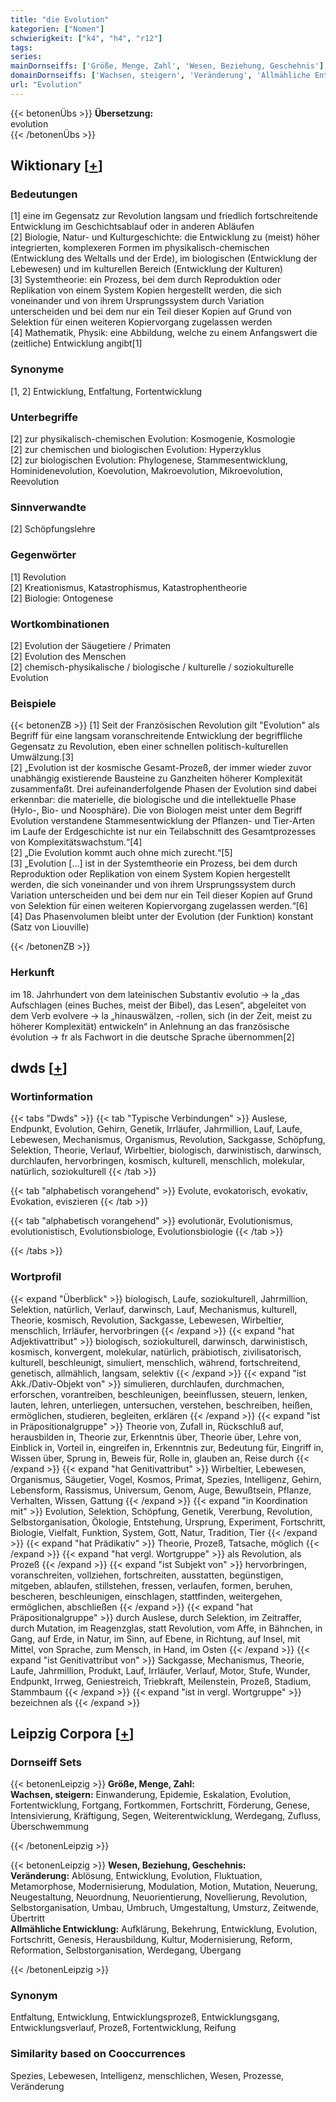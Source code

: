```yaml
---
title: "die Evolution"
kategorien: ["Nomen"]
schwierigkeit: ["k4", "h4", "r12"]
tags:
series:
mainDornseiffs: ['Größe, Menge, Zahl', 'Wesen, Beziehung, Geschehnis']
domainDornseiffs: ['Wachsen, steigern', 'Veränderung', 'Allmähliche Entwicklung']
url: "Evolution"
---
```


{{< betonenÜbs >}}
**Übersetzung:**  
evolution  
{{< /betonenÜbs >}}

## Wiktionary [[+](https://de.wiktionary.org/wiki/Evolution)]

### Bedeutungen
[1] eine im Gegensatz zur Revolution langsam und friedlich fortschreitende Entwicklung im Geschichtsablauf oder in anderen Abläufen  
[2] Biologie, Natur- und Kulturgeschichte: die Entwicklung zu (meist) höher integrierten, komplexeren Formen im physikalisch-chemischen (Entwicklung des Weltalls und der Erde), im biologischen (Entwicklung der Lebewesen) und im kulturellen Bereich (Entwicklung der Kulturen)  
[3] Systemtheorie: ein Prozess, bei dem durch Reproduktion oder Replikation von einem System Kopien hergestellt werden, die sich voneinander und von ihrem Ursprungssystem durch Variation unterscheiden und bei dem nur ein Teil dieser Kopien auf Grund von Selektion für einen weiteren Kopiervorgang zugelassen werden  
[4] Mathematik, Physik: eine Abbildung, welche zu einem Anfangswert die (zeitliche) Entwicklung angibt[1]  

### Synonyme
[1, 2] Entwicklung, Entfaltung, Fortentwicklung  

### Unterbegriffe
[2] zur physikalisch-chemischen Evolution: Kosmogenie, Kosmologie  
[2] zur chemischen und biologischen Evolution: Hyperzyklus  
[2] zur biologischen Evolution: Phylogenese, Stammesentwicklung, Hominidenevolution, Koevolution, Makroevolution, Mikroevolution, Reevolution  

### Sinnverwandte
[2] Schöpfungslehre  

### Gegenwörter
[1] Revolution  
[2] Kreationismus, Katastrophismus, Katastrophentheorie  
[2] Biologie: Ontogenese  

### Wortkombinationen
[2] Evolution der Säugetiere / Primaten  
[2] Evolution des Menschen  
[2] chemisch-physikalische / biologische / kulturelle / soziokulturelle Evolution  

### Beispiele
{{< betonenZB >}}
[1] Seit der Französischen Revolution gilt "Evolution" als Begriff für eine langsam voranschreitende Entwicklung der begriffliche Gegensatz  zu Revolution, eben einer schnellen politisch-kulturellen Umwälzung.[3]  
[2] „Evolution ist der kosmische Gesamt-Prozeß, der immer wieder zuvor unabhängig existierende Bausteine zu Ganzheiten höherer Komplexität zusammenfaßt. Drei aufeinanderfolgende Phasen der Evolution sind dabei erkennbar: die materielle, die biologische und die intellektuelle Phase (Hylo-, Bio- und Noosphäre). Die von Biologen meist unter dem Begriff Evolution verstandene Stammesentwicklung der Pflanzen- und Tier-Arten im Laufe der Erdgeschichte ist nur ein Teilabschnitt des Gesamtprozesses von Komplexitätswachstum.“[4]  
[2] „Die Evolution kommt auch ohne mich zurecht.“[5]  
[3] „Evolution […] ist in der Systemtheorie ein Prozess, bei dem durch Reproduktion oder Replikation von einem System Kopien hergestellt werden, die sich voneinander und von ihrem Ursprungssystem durch Variation unterscheiden und bei dem nur ein Teil dieser Kopien auf Grund von Selektion für einen weiteren Kopiervorgang zugelassen werden.“[6]  
[4] Das Phasenvolumen bleibt unter der Evolution (der Funktion) konstant (Satz von Liouville)  

{{< /betonenZB >}}
### Herkunft
im 18. Jahrhundert von dem lateinischen Substantiv evolutio → la „das Aufschlagen (eines Buches, meist der Bibel), das Lesen“, abgeleitet von dem Verb evolvere → la „hinauswälzen, -rollen, sich (in der Zeit, meist zu höherer Komplexität) entwickeln“ in Anlehnung an das französische évolution → fr als Fachwort in die deutsche Sprache übernommen[2]  



## dwds [[+](https://www.dwds.de/wb/Evolution)]

### Wortinformation
{{< tabs "Dwds" >}}
{{< tab "Typische Verbindungen" >}}
Auslese, Endpunkt, Evolution, Gehirn, Genetik, Irrläufer, Jahrmillion, Lauf, Laufe, Lebewesen, Mechanismus, Organismus, Revolution, Sackgasse, Schöpfung, Selektion, Theorie, Verlauf, Wirbeltier, biologisch, darwinistisch, darwinsch, durchlaufen, hervorbringen, kosmisch, kulturell, menschlich, molekular, natürlich, soziokulturell
{{< /tab >}}

{{< tab "alphabetisch vorangehend" >}}
Evolute, evokatorisch, evokativ, Evokation, eviszieren
{{< /tab >}}

{{< tab "alphabetisch vorangehend" >}}
evolutionär, Evolutionismus, evolutionistisch, Evolutionsbiologe, Evolutionsbiologie
{{< /tab >}}

{{< /tabs >}}

### Wortprofil
{{< expand "Überblick" >}} biologisch, Laufe, soziokulturell, Jahrmillion, Selektion, natürlich, Verlauf, darwinsch, Lauf, Mechanismus, kulturell, Theorie, kosmisch, Revolution, Sackgasse, Lebewesen, Wirbeltier, menschlich, Irrläufer, hervorbringen {{< /expand >}}
{{< expand "hat Adjektivattribut" >}} biologisch, soziokulturell, darwinsch, darwinistisch, kosmisch, konvergent, molekular, natürlich, präbiotisch, zivilisatorisch, kulturell, beschleunigt, simuliert, menschlich, während, fortschreitend, genetisch, allmählich, langsam, selektiv {{< /expand >}}
{{< expand "ist Akk./Dativ-Objekt von" >}} simulieren, durchlaufen, durchmachen, erforschen, vorantreiben, beschleunigen, beeinflussen, steuern, lenken, lauten, lehren, unterliegen, untersuchen, verstehen, beschreiben, heißen, ermöglichen, studieren, begleiten, erklären {{< /expand >}}
{{< expand "ist in Präpositionalgruppe" >}} Theorie von, Zufall in, Rückschluß auf, herausbilden in, Theorie zur, Erkenntnis über, Theorie über, Lehre von, Einblick in, Vorteil in, eingreifen in, Erkenntnis zur, Bedeutung für, Eingriff in, Wissen über, Sprung in, Beweis für, Rolle in, glauben an, Reise durch {{< /expand >}}
{{< expand "hat Genitivattribut" >}} Wirbeltier, Lebewesen, Organismus, Säugetier, Vogel, Kosmos, Primat, Spezies, Intelligenz, Gehirn, Lebensform, Rassismus, Universum, Genom, Auge, Bewußtsein, Pflanze, Verhalten, Wissen, Gattung {{< /expand >}}
{{< expand "in Koordination mit" >}} Evolution, Selektion, Schöpfung, Genetik, Vererbung, Revolution, Selbstorganisation, Ökologie, Entstehung, Ursprung, Experiment, Fortschritt, Biologie, Vielfalt, Funktion, System, Gott, Natur, Tradition, Tier {{< /expand >}}
{{< expand "hat Prädikativ" >}} Theorie, Prozeß, Tatsache, möglich {{< /expand >}}
{{< expand "hat vergl. Wortgruppe" >}} als Revolution, als Prozeß {{< /expand >}}
{{< expand "ist Subjekt von" >}} hervorbringen, voranschreiten, vollziehen, fortschreiten, ausstatten, begünstigen, mitgeben, ablaufen, stillstehen, fressen, verlaufen, formen, beruhen, bescheren, beschleunigen, einschlagen, stattfinden, weitergehen, ermöglichen, abschließen {{< /expand >}}
{{< expand "hat Präpositionalgruppe" >}} durch Auslese, durch Selektion, im Zeitraffer, durch Mutation, im Reagenzglas, statt Revolution, vom Affe, in Bähnchen, in Gang, auf Erde, in Natur, im Sinn, auf Ebene, in Richtung, auf Insel, mit Mittel, von Sprache, zum Mensch, in Hand, im Osten {{< /expand >}}
{{< expand "ist Genitivattribut von" >}} Sackgasse, Mechanismus, Theorie, Laufe, Jahrmillion, Produkt, Lauf, Irrläufer, Verlauf, Motor, Stufe, Wunder, Endpunkt, Irrweg, Geniestreich, Triebkraft, Meilenstein, Prozeß, Stadium, Stammbaum {{< /expand >}}
{{< expand "ist in vergl. Wortgruppe" >}} bezeichnen als {{< /expand >}}

## Leipzig Corpora [[+](https://corpora.uni-leipzig.de/en/res?word=Evolution&corpusId=deu_newscrawl-public_2018)]

### Dornseiff Sets
{{< betonenLeipzig >}}
**Größe, Menge, Zahl:**  
**Wachsen, steigern:** Einwanderung, Epidemie, Eskalation, Evolution, Fortentwicklung, Fortgang, Fortkommen, Fortschritt, Förderung, Genese, Intensivierung, Kräftigung, Segen, Weiterentwicklung, Werdegang, Zufluss, Überschwemmung  

{{< /betonenLeipzig >}}


{{< betonenLeipzig >}}
**Wesen, Beziehung, Geschehnis:**  
**Veränderung:** Ablösung, Entwicklung, Evolution, Fluktuation, Metamorphose, Modernisierung, Modulation, Motion, Mutation, Neuerung, Neugestaltung, Neuordnung, Neuorientierung, Novellierung, Revolution, Selbstorganisation, Umbau, Umbruch, Umgestaltung, Umsturz, Zeitwende, Übertritt  
**Allmähliche Entwicklung:** Aufklärung, Bekehrung, Entwicklung, Evolution, Fortschritt, Genesis, Herausbildung, Kultur, Modernisierung, Reform, Reformation, Selbstorganisation, Werdegang, Übergang  

{{< /betonenLeipzig >}}

### Synonym
Entfaltung, Entwicklung, Entwicklungsprozeß, Entwicklungsgang, Entwicklungsverlauf, Prozeß, Fortentwicklung, Reifung


### Similarity based on Cooccurrences
Spezies, Lebewesen, Intelligenz, menschlichen, Wesen, Prozesse, Veränderung

